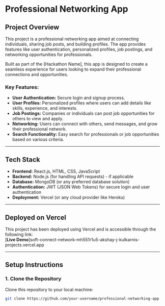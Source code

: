 # Professional Networking App

## Project Overview
This project is a professional networking app aimed at connecting individuals, sharing job posts, and building profiles. The app provides features like user authentication, personalized profiles, job postings, and networking opportunities for professionals.

Built as part of the [Hackathon Name], this app is designed to create a seamless experience for users looking to expand their professional connections and opportunities.

### Key Features:
- **User Authentication:** Secure login and signup process.
- **User Profiles:** Personalized profiles where users can add details like skills, experience, and interests.
- **Job Postings:** Companies or individuals can post job opportunities for others to view and apply.
- **Networking:** Users can connect with others, send messages, and grow their professional network.
- **Search Functionality:** Easy search for professionals or job opportunities based on various criteria.

---

## Tech Stack

- **Frontend:** React.js, HTML, CSS, JavaScript
- **Backend:** Node.js (for handling API requests) - if applicable
- **Database:** MongoDB (or any preferred database solution)
- **Authentication:** JWT (JSON Web Tokens) for secure login and user authentication
- **Deployment:** Vercel (or any cloud provider like Heroku)

---

## Deployed on Vercel

This project has been deployed using Vercel and is accessible through the following link:  
[**Live Demo**]soft-connect-network-mh551r1u5-akshay-j-kulkarnis-projects.vercel.app

---

## Setup Instructions

### 1. Clone the Repository

Clone this repository to your local machine:

```bash
git clone https://github.com/your-username/professional-networking-app.git

